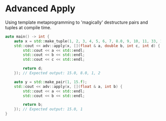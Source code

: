 # Advanced Apply
Using template metaprogramming to 'magically' destructure pairs and tuples at compile time.

``` c++
auto main() -> int {
	auto x = std::make_tuple(1, 2, 3, 4, 5, 6, 7, 8.0, 9, 10, 11, 33, 13, 14, 15.f, 16, 17, 18, 2);
	std::cout << adv::apply(x, [](float & a, double b, int c, int d) {
		std::cout << a << std::endl;
		std::cout << b << std::endl;
		std::cout << c << std::endl;

		return d;
	}); // Expected output: 15.0, 8.0, 1, 2

	auto y = std::make_pair(1, 15.f);
	std::cout << adv::apply(x, [](float & a, int b) {
		std::cout << a << std::endl;
        std::cout << b << std::endl;

		return b;
	}); // Expected output: 15.0, 1
}
